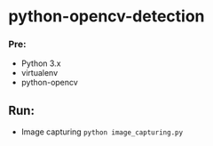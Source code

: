 # python-opencv-detection

### Pre:
  * Python 3.x
  * virtualenv
  * python-opencv

## Run:
  * Image capturing `python image_capturing.py`
